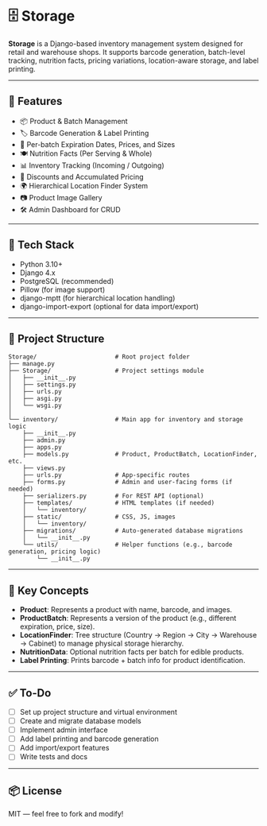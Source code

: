 # 🗄️ Storage

**Storage** is a Django-based inventory management system designed for retail and warehouse shops. It supports barcode generation, batch-level tracking, nutrition facts, pricing variations, location-aware storage, and label printing.

---

## 🚀 Features

- 📦 Product & Batch Management
- 🏷️ Barcode Generation & Label Printing
- 🧾 Per-batch Expiration Dates, Prices, and Sizes
- 🍽️ Nutrition Facts (Per Serving & Whole)
- 📊 Inventory Tracking (Incoming / Outgoing)
- 💸 Discounts and Accumulated Pricing
- 🌍 Hierarchical Location Finder System
- 📷 Product Image Gallery
- 🛠️ Admin Dashboard for CRUD

---

## 🧱 Tech Stack

- Python 3.10+
- Django 4.x
- PostgreSQL (recommended)
- Pillow (for image support)
- django-mptt (for hierarchical location handling)
- django-import-export (optional for data import/export)

---

## 📁 Project Structure

```text
Storage/                      # Root project folder
├── manage.py
├── Storage/                  # Project settings module
│   ├── __init__.py
│   ├── settings.py
│   ├── urls.py
│   ├── asgi.py
│   └── wsgi.py
│
└── inventory/                # Main app for inventory and storage logic
    ├── __init__.py
    ├── admin.py
    ├── apps.py
    ├── models.py             # Product, ProductBatch, LocationFinder, etc.
    ├── views.py
    ├── urls.py               # App-specific routes
    ├── forms.py              # Admin and user-facing forms (if needed)
    ├── serializers.py        # For REST API (optional)
    ├── templates/            # HTML templates (if needed)
    │   └── inventory/
    ├── static/               # CSS, JS, images
    │   └── inventory/
    ├── migrations/           # Auto-generated database migrations
    │   └── __init__.py
    └── utils/                # Helper functions (e.g., barcode generation, pricing logic)
        └── __init__.py

```

---

## 📌 Key Concepts

- **Product**: Represents a product with name, barcode, and images.
- **ProductBatch**: Represents a version of the product (e.g., different expiration, price, size).
- **LocationFinder**: Tree structure (Country → Region → City → Warehouse → Cabinet) to manage physical storage hierarchy.
- **NutritionData**: Optional nutrition facts per batch for edible products.
- **Label Printing**: Prints barcode + batch info for product identification.

---

## ✅ To-Do

- [ ] Set up project structure and virtual environment
- [ ] Create and migrate database models
- [ ] Implement admin interface
- [ ] Add label printing and barcode generation
- [ ] Add import/export features
- [ ] Write tests and docs

---

## 📦 License

MIT — feel free to fork and modify!
